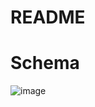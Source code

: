 # README

# Schema
![image](https://user-images.githubusercontent.com/78194232/159802179-e984cb8c-9f54-4476-8c0a-b27f169e712d.png)


